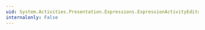 ```yaml
---
uid: System.Activities.Presentation.Expressions.ExpressionActivityEditor.UseLocationExpression
internalonly: False
---
```

